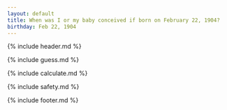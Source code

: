 ```yaml
---
layout: default
title: When was I or my baby conceived if born on February 22, 1904?
birthday: Feb 22, 1904
---
```


{% include header.md %}

{% include guess.md %}

{% include calculate.md %}

{% include safety.md %}

{% include footer.md %}



